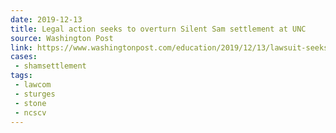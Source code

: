 ```yaml
---
date: 2019-12-13
title: Legal action seeks to overturn Silent Sam settlement at UNC
source: Washington Post
link: https://www.washingtonpost.com/education/2019/12/13/lawsuit-seeks-overturn-silent-sam-settlement-unc/
cases:
 - shamsettlement
tags:
 - lawcom
 - sturges
 - stone
 - ncscv
---
```

